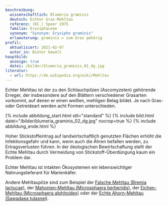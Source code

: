 ```yaml
---
beschreibung:
  wissenschaftlich: Blumeria graminis
  deutsch: Echter Gras-Mehltau
  referenz: (DC.) Speer 1975
  familie: Erysiphaceae
  synonym: "Synonym: Erysiphe graminis"
  erlaeuterung: graminis = zum Gras gehörig
profil:
  aktualisiert: 2021-02-07
  autor_in: Dieter Gewalt
hauptbild:
  anzeige: true
  datei: /bilder/blumeria_graminis_01_dg.jpg
literatur:
  - url: https://de.wikipedia.org/wiki/Mehltau
---
```

Echter Mehltau ist der zu den Schlauchpilzen (Ascomyzeten) gehörende Erreger, der insbesondere auf den Blättern verschiedener Grasarten vorkommt, auf denen er einen weißen, mehligen Belag bildet. Je nach Gras- oder Getreideart werden acht Formen unterschieden.

{% include abbildung_start.html stil="standard" %}
{% include bild.html datei="/bilder/blumeria_graminis_02_dg.jpg" nocrop=true %}
{% include abbildung_ende.html %}

Hoher Stickstoffeintrag auf landwirtschaftlich genutzten Flächen erhöht die Infektionsgefahr und kann, wenn auch die Ähren befallen werden, zu Ertragsverlusten führen. In der ökologischen Bewirtschaftung stellt der Echte Mehltau durch Vermeidung von Stickstoff-Überdüngung kaum ein Problem dar.  

Echter Mehltau ist intakten Ökosystemen ein lebenswichtiger Nahrungslieferant für Marienkäfer.

Andere Mehltaupilze sind zum Beispiel der [Falsche Mehltau (Bremia lactucae),](/pilze/bremia-lactucae-falscher-mehltau) der [Mahonien-Mehltau (Microsphaera berberidis)](/pilze/microsphaera-berberidis-mahonien-mehltau), der [Eichen-Mehltau (Microsphaera alphitoides)](/pilze/microsphaera-alphitoides-eichenmehltau) oder der [Echte Ahorn-Mehltau (Sawadaea tulasnei)](/pilze/sawadaea-tulasnei-echter-ahorn-mehltau).